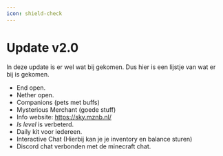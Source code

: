 ```yaml
---
icon: shield-check
---
```


# Update v2.0
In deze update is er wel wat bij gekomen. 
Dus hier is een lijstje van wat er bij is gekomen.

- End open.
- Nether open.
- Companions (pets met buffs)
-  Mysterious Merchant (goede stuff) 
- Info website: https://sky.mznb.nl/ 
- *Is level* is verbeterd. 
- Daily kit voor iedereen. 
- Interactive Chat (Hierbij kan je je inventory en balance sturen) 
- Discord chat verbonden met de minecraft chat.
